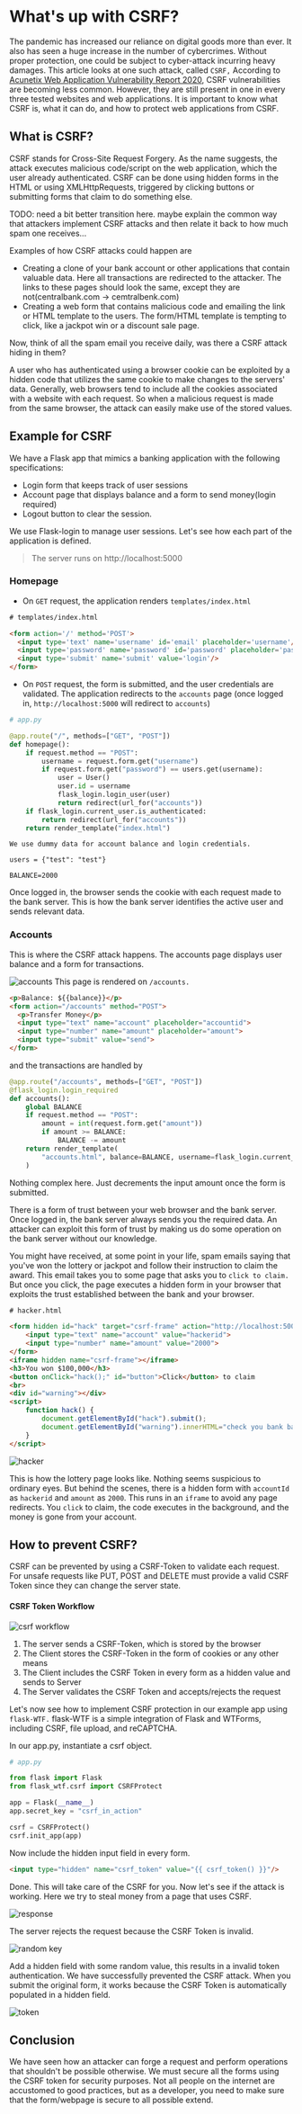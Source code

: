 # What's up with CSRF?

The pandemic has increased our reliance on digital goods more than ever. It also has seen a huge increase in the number of cybercrimes. Without proper protection, one could be subject to cyber-attack incurring heavy damages. This article looks at one such attack, called `CSRF,` According to [Acunetix Web Application Vulnerability Report 2020](https://www.acunetix.com/acunetix-web-application-vulnerability-report/), CSRF vulnerabilities are becoming less common. However, they are still present in one in every three tested websites and web applications. It is important to know what CSRF is, what it can do, and how to protect web applications from CSRF.

## What is CSRF?

CSRF stands for Cross-Site Request Forgery. As the name suggests, the attack executes malicious code/script on the web application, which the user already authenticated. CSRF can be done using hidden forms in the HTML or using XMLHttpRequests, triggered by clicking buttons or submitting forms that claim to do something else.

TODO: need a bit better transition here. maybe explain the common way that attackers implement CSRF attacks and then relate it back to how much spam one receives...

Examples of how CSRF attacks could happen are
- Creating a clone of your bank account or other applications that contain valuable data. Here all transactions are redirected to the attacker. The links to these pages should look the same, except they are not(centralbank.com -> cemtralbenk.com)
- Creating a web form that contains malicious code and emailing the link or HTML template to the users. The form/HTML template is tempting to click, like a jackpot win or a discount sale page.

Now, think of all the spam email you receive daily, was there a CSRF attack hiding in them?

A user who has authenticated using a browser cookie can be exploited by a hidden code that utilizes the same cookie to make changes to the servers' data. Generally, web browsers tend to include all the cookies associated with a website with each request. So when a malicious request is made from the same browser, the attack can easily make use of the stored values.

## Example for CSRF

We have a Flask app that mimics a banking application with the following specifications:

- Login form that keeps track of user sessions
- Account page that displays balance and a form to send money(login required)
- Logout button to clear the session.

We use Flask-login to manage user sessions. Let's see how each part of the application is defined.

> The server runs on http://localhost:5000

###  Homepage
  - On `GET` request, the application renders `templates/index.html`

  ```html
  # templates/index.html

  <form action='/' method='POST'>
    <input type='text' name='username' id='email' placeholder='username'/>
    <input type='password' name='password' id='password' placeholder='password'/>
    <input type='submit' name='submit' value='login'/>
  </form>
  ```

  - On `POST` request, the form is submitted, and the user credentials are validated. The application redirects to the `accounts` page (once logged in, `http://localhost:5000` will redirect to `accounts`)

  ```python
  # app.py

  @app.route("/", methods=["GET", "POST"])
  def homepage():
      if request.method == "POST":
          username = request.form.get("username")
          if request.form.get("password") == users.get(username):
              user = User()
              user.id = username
              flask_login.login_user(user)
              return redirect(url_for("accounts"))
      if flask_login.current_user.is_authenticated:
          return redirect(url_for("accounts"))
      return render_template("index.html")
  ```

    We use dummy data for account balance and login credentials.

  ```None
  users = {"test": "test"}

  BALANCE=2000
  ```

  Once logged in, the browser sends the cookie with each request made to the bank server. This is how the bank server identifies the active user and sends relevant data.

### Accounts

  This is where the CSRF attack happens. The accounts page displays user balance and a form
  for transactions.

  ![accounts](img/accounts.PNG)
  This page is rendered on `/accounts.`

  ```html
  <p>Balance: ${{balance}}</p>
  <form action="/accounts" method="POST">
    <p>Transfer Money</p>
    <input type="text" name="account" placeholder="accountid">
    <input type="number" name="amount" placeholder="amount">
    <input type="submit" value="send">
  </form>
  ```

  and the transactions are handled by

  ```python
  @app.route("/accounts", methods=["GET", "POST"])
  @flask_login.login_required
  def accounts():
      global BALANCE
      if request.method == "POST":
          amount = int(request.form.get("amount"))
          if amount >= BALANCE:
              BALANCE -= amount
      return render_template(
          "accounts.html", balance=BALANCE, username=flask_login.current_user.username
      )
  ```

  Nothing complex here. Just decrements the input amount once the form is submitted.

There is a form of trust between your web browser and the bank server. Once logged in, the bank server always sends you the required data. An attacker can exploit this form of trust by making us do some operation on the bank server without our knowledge.

You might have received, at some point in your life, spam emails saying that you've won the lottery or jackpot and follow their instruction to claim the award. This email takes you to some page that asks you to `click to claim.` But once you click, the page executes a hidden form in your browser that exploits the trust established between the bank and your browser.


```html
# hacker.html

<form hidden id="hack" target="csrf-frame" action="http://localhost:5000/accounts" method="POST">
    <input type="text" name="account" value="hackerid">
    <input type="number" name="amount" value="2000">
</form>
<iframe hidden name="csrf-frame"></iframe>
<h3>You won $100,000</h3>
<button onClick="hack();" id="button">Click</button> to claim
<br>
<div id="warning"></div>
<script>
    function hack() {
        document.getElementById("hack").submit();
        document.getElementById("warning").innerHTML="check you bank balance!";
    }
</script>
```

![hacker](img/hacker.PNG)

This is how the lottery page looks like. Nothing seems suspicious to ordinary eyes. But behind the scenes, there is a hidden form with `accountId` as `hackerid` and `amount` as `2000`. This runs in an `iframe` to avoid any page redirects. You `click` to claim, the code executes in the background, and the money is gone from your account.

## How to prevent CSRF?

CSRF can be prevented by using a CSRF-Token to validate each request. For unsafe requests like PUT, POST and DELETE must provide a valid CSRF Token since they can change the server state.

#### CSRF Token Workflow

![csrf workflow](img/csrf.png)

1. The server sends a CSRF-Token, which is stored by the browser
1. The Client stores the CSRF-Token in the form of cookies or any other means
1. The Client includes the CSRF Token in every form as a hidden value and sends to Server
1. The Server validates the CSRF Token and accepts/rejects the request


Let's now see how to implement CSRF protection in our example app using `flask-WTF.` flask-WTF is a simple integration of Flask and WTForms, including CSRF, file upload, and reCAPTCHA.

In our app.py, instantiate a csrf object.

```python
# app.py

from flask import Flask
from flask_wtf.csrf import CSRFProtect

app = Flask(__name__)
app.secret_key = "csrf_in_action"

csrf = CSRFProtect()
csrf.init_app(app)
```

Now include the hidden input field in every form.

```html
<input type="hidden" name="csrf_token" value="{{ csrf_token() }}"/>
```

Done. This will take care of the CSRF for you. Now let's see if the attack is working. Here we try to steal money from a page that uses CSRF.

![response](img/response.PNG)

The server rejects the request because the CSRF Token is invalid.

![random key](img/invalid.PNG)

Add a hidden field with some random value, this results in a invalid token authentication. We have successfully prevented the CSRF attack. When you submit the original form, it works because the CSRF Token is automatically populated in a hidden field.

![token](img/token.PNG)

## Conclusion

We have seen how an attacker can forge a request and perform operations that shouldn't be possible otherwise. We must secure all the forms using the CSRF token for security purposes. Not all people on the internet are accustomed to good practices, but as a developer, you need to make sure that the form/webpage is secure to all possible extend.
